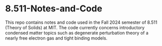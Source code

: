 # 8.511-Notes-and-Code

This repo contains notes and code used in the Fall 2024 semester of 8.511 (Theory of Solids) at MIT. The code currently concerns introductory condensed matter topics
such as degenerate perturbation theory of a nearly free electron gas and tight binding models.
